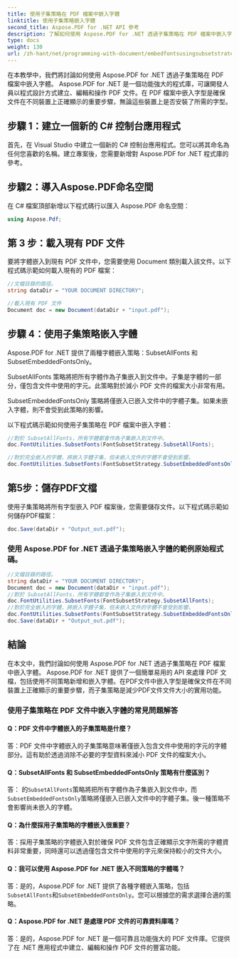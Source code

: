 ```yaml
---
title: 使用子集策略在 PDF 檔案中嵌入字體
linktitle: 使用子集策略嵌入字體
second_title: Aspose.PDF for .NET API 參考
description: 了解如何使用 Aspose.PDF for .NET 透過子集策略在 PDF 檔案中嵌入字型。透過僅嵌入必要的字元來優化 PDF 大小。
type: docs
weight: 130
url: /zh-hant/net/programming-with-document/embedfontsusingsubsetstrategy/
---
```

在本教學中，我們將討論如何使用 Aspose.PDF for .NET 透過子集策略在 PDF 檔案中嵌入字體。 Aspose.PDF for .NET 是一個功能強大的程式庫，可讓開發人員以程式設計方式建立、編輯和操作 PDF 文件。在 PDF 檔案中嵌入字型是確保文件在不同裝置上正確顯示的重要步驟，無論這些裝置上是否安裝了所需的字型。

## 步驟 1：建立一個新的 C# 控制台應用程式
首先，在 Visual Studio 中建立一個新的 C# 控制台應用程式。您可以將其命名為任何您喜歡的名稱。建立專案後，您需要新增對 Aspose.PDF for .NET 程式庫的參考。

## 步驟2：導入Aspose.PDF命名空間
在 C# 檔案頂部新增以下程式碼行以匯入 Aspose.PDF 命名空間：

```csharp
using Aspose.Pdf;
```

## 第 3 步：載入現有 PDF 文件
要將字體嵌入到現有 PDF 文件中，您需要使用 Document 類別載入該文件。以下程式碼示範如何載入現有的 PDF 檔案：

```csharp
//文檔目錄的路徑。
string dataDir = "YOUR DOCUMENT DIRECTORY";

//載入現有 PDF 文件
Document doc = new Document(dataDir + "input.pdf");
```

## 步驟 4：使用子集策略嵌入字體
Aspose.PDF for .NET 提供了兩種字體嵌入策略：SubsetAllFonts 和 SubsetEmbeddedFontsOnly。

SubsetAllFonts 策略將把所有字體作為子集嵌入到文件中。子集是字體的一部分，僅包含文件中使用的字元。此策略對於減小 PDF 文件的檔案大小非常有用。

SubsetEmbeddedFontsOnly 策略將僅嵌入已嵌入文件中的字體子集。如果未嵌入字體，則不會受到此策略的影響。

以下程式碼示範如何使用子集策略在 PDF 檔案中嵌入字體：

```csharp
//對於 SubsetAllFonts，所有字體都會作為子集嵌入到文件中。
doc.FontUtilities.SubsetFonts(FontSubsetStrategy.SubsetAllFonts);

//對於完全嵌入的字體，將嵌入字體子集，但未嵌入文件的字體不會受到影響。
doc.FontUtilities.SubsetFonts(FontSubsetStrategy.SubsetEmbeddedFontsOnly);
```

## 第5步：儲存PDF文檔
使用子集策略將所有字型嵌入 PDF 檔案後，您需要儲存文件。以下程式碼示範如何儲存PDF檔案：

```csharp
doc.Save(dataDir + "Output_out.pdf");
```

### 使用 Aspose.PDF for .NET 透過子集策略嵌入字體的範例原始程式碼。 

```csharp
//文檔目錄的路徑。
string dataDir = "YOUR DOCUMENT DIRECTORY";
Document doc = new Document(dataDir + "input.pdf");
//對於 SubsetAllFonts，所有字體都會作為子集嵌入到文件中。
doc.FontUtilities.SubsetFonts(FontSubsetStrategy.SubsetAllFonts);
//對於完全嵌入的字體，將嵌入字體子集，但未嵌入文件的字體不會受到影響。
doc.FontUtilities.SubsetFonts(FontSubsetStrategy.SubsetEmbeddedFontsOnly);
doc.Save(dataDir + "Output_out.pdf");
```

## 結論
在本文中，我們討論如何使用 Aspose.PDF for .NET 透過子集策略在 PDF 檔案中嵌入字體。 Aspose.PDF for .NET 提供了一個簡單易用的 API 來處理 PDF 文檔，包括使用不同策略新增和嵌入字體。在PDF文件中嵌入字型是確保文件在不同裝置上正確顯示的重要步驟，而子集策略是減少PDF文件文件大小的實用功能。

### 使用子集策略在 PDF 文件中嵌入字體的常見問題解答

#### Q：PDF 文件中字體嵌入的子集策略是什麼？

答：PDF 文件中字體嵌入的子集策略意味著僅嵌入包含文件中使用的字元的字體部分。這有助於透過消除不必要的字型資料來減小 PDF 文件的檔案大小。

#### Q：SubsetAllFonts 和 SubsetEmbeddedFontsOnly 策略有什麼區別？

答： 的`SubsetAllFonts`策略將把所有字體作為子集嵌入到文件中，而`SubsetEmbeddedFontsOnly`策略將僅嵌入已嵌入文件中的字體子集。後一種策略不會影響尚未嵌入的字體。

#### Q：為什麼採用子集策略的字體嵌入很重要？

答：採用子集策略的字體嵌入對於確保 PDF 文件包含正確顯示文字所需的字體資料非常重要，同時還可以透過僅包含文件中使用的字元來保持較小的文件大小。

#### Q：我可以使用 Aspose.PDF for .NET 嵌入不同策略的字體嗎？

答：是的，Aspose.PDF for .NET 提供了各種字體嵌入策略，包括`SubsetAllFonts`和`SubsetEmbeddedFontsOnly`。您可以根據您的需求選擇合適的策略。

#### Q：Aspose.PDF for .NET 是處理 PDF 文件的可靠資料庫嗎？

答：是的，Aspose.PDF for .NET 是一個可靠且功能強大的 PDF 文件庫。它提供了在 .NET 應用程式中建立、編輯和操作 PDF 文件的豐富功能。